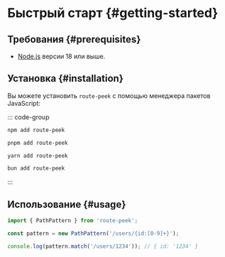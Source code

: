 # Быстрый старт {#getting-started}

## Требования {#prerequisites}

- [Node.js](https://nodejs.org/) версии 18 или выше.

## Установка {#installation}

Вы можете установить `route-peek` с помощью менеджера пакетов JavaScript:

::: code-group

```sh [npm]
npm add route-peek
```

```sh [pnpm]
pnpm add route-peek
```

```sh [yarn]
yarn add route-peek
```

```sh [bun]
bun add route-peek
```

:::

## Использование {#usage}

```ts [index.ts]
import { PathPattern } from 'route-peek';

const pattern = new PathPattern('/users/{id:[0-9]+}');

console.log(pattern.match('/users/1234')); // { id: '1234' }
```
